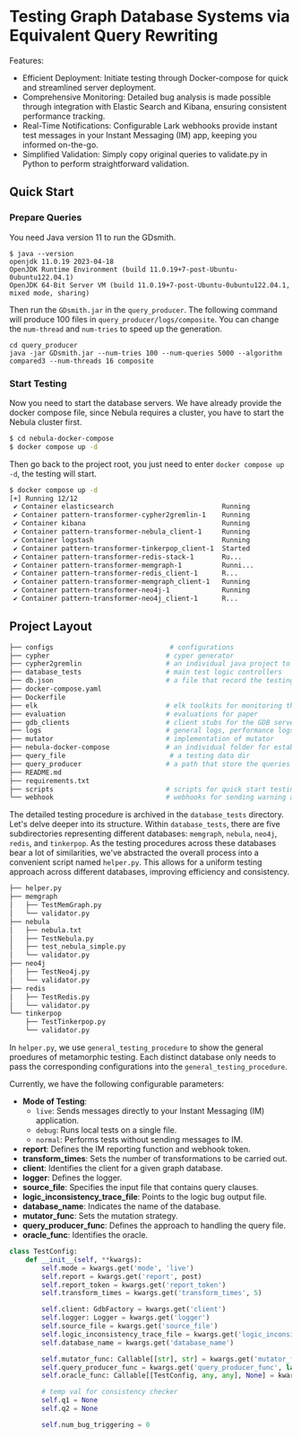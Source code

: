 # Testing Graph Database Systems via Equivalent Query Rewriting

Features:

- Efficient Deployment: Initiate testing through Docker-compose for quick and streamlined server deployment.
- Comprehensive Monitoring: Detailed bug analysis is made possible through integration with Elastic Search and Kibana, ensuring consistent performance tracking.
- Real-Time Notifications: Configurable Lark webhooks provide instant test messages in your Instant Messaging (IM) app, keeping you informed on-the-go.
- Simplified Validation: Simply copy original queries to validate.py in Python to perform straightforward validation.

## Quick Start

### Prepare Queries

You need Java version 11 to run the GDsmith.

```
$ java --version                                                                                        
openjdk 11.0.19 2023-04-18
OpenJDK Runtime Environment (build 11.0.19+7-post-Ubuntu-0ubuntu122.04.1)
OpenJDK 64-Bit Server VM (build 11.0.19+7-post-Ubuntu-0ubuntu122.04.1, mixed mode, sharing)
```

Then run the `GDsmith.jar` in the `query_producer`. The following command will produce 100 files in `query_producer/logs/composite`. You can change the `num-thread` and `num-tries` to speed up the generation.

```
cd query_producer
java -jar GDsmith.jar --num-tries 100 --num-queries 5000 --algorithm compared3 --num-threads 16 composite
```


### Start Testing

Now you need to start the database servers. We have already provide the docker compose file, since Nebula requires a cluster, you have to start the Nebula cluster first.

```bash
$ cd nebula-docker-compose
$ docker compose up -d
```

Then go back to the project root, you just need to enter `docker compose up -d`, the testing will start.

```bash
$ docker compose up -d                                                                       
[+] Running 12/12
 ✔ Container elasticsearch                           Running                                             0.0s 
 ✔ Container pattern-transformer-cypher2gremlin-1    Running                                             0.0s 
 ✔ Container kibana                                  Running                                             0.0s 
 ✔ Container pattern-transformer-nebula_client-1     Running                                             0.0s 
 ✔ Container logstash                                Running                                             0.0s 
 ✔ Container pattern-transformer-tinkerpop_client-1  Started                                             0.8s 
 ✔ Container pattern-transformer-redis-stack-1       Ru...                                               0.0s 
 ✔ Container pattern-transformer-memgraph-1          Runni...                                            0.0s 
 ✔ Container pattern-transformer-redis_client-1      R...                                                0.0s 
 ✔ Container pattern-transformer-memgraph_client-1   Running                                             0.0s 
 ✔ Container pattern-transformer-neo4j-1             Running                                             0.0s 
 ✔ Container pattern-transformer-neo4j_client-1      R...                                                0.0s 
```

## Project Layout

```bash
├── configs                             # configurations
├── cypher                             # cyper generator
├── cypher2gremlin                     # an individual java project to transform cypher into gremlin
├── database_tests                     # main test logic controllers
├── db.json                            # a file that record the testing process
├── docker-compose.yaml                
├── Dockerfile
├── elk                                # elk toolkits for monitoring the testing process
├── evaluation                         # evaluations for paper
├── gdb_clients                        # client stubs for the GDB server.
├── logs                               # general logs, performance logs and logic bug log.
├── mutator                            # implementation of mutator
├── nebula-docker-compose              # an individual folder for establish the nebula database
├── query_file                          # a testing data dir
├── query_producer                     # a path that store the queries we used in the test
├── README.md
├── requirements.txt
├── scripts                            # scripts for quick start testing
└── webhook                            # webhooks for sending warning and error message to lark
```

The detailed testing procedure is archived in the `database_tests` directory. Let's delve deeper into its structure. Within `database_tests`, there are five subdirectories representing different databases: `memgraph`, `nebula`, `neo4j`, `redis`, and `tinkerpop`. As the testing procedures across these databases bear a lot of similarities, we've abstracted the overall process into a convenient script named `helper.py`. This allows for a uniform testing approach across different databases, improving efficiency and consistency.




```bash
├── helper.py
├── memgraph
│   ├── TestMemGraph.py
│   └── validator.py
├── nebula
│   ├── nebula.txt
│   ├── TestNebula.py
│   ├── test_nebula_simple.py
│   └── validator.py
├── neo4j
│   ├── TestNeo4j.py
│   └── validator.py
├── redis
│   ├── TestRedis.py
│   └── validator.py
└── tinkerpop
    ├── TestTinkerpop.py
    └── validator.py
```


In `helper.py`, we use `general_testing_procedure` to show the general proedures of metamorphic testing. Each distinct database only needs to pass the corresponding configurations into the `general_testing_procedure`.

Currently, we have the following configurable parameters:

- **Mode of Testing**: 
    - `live`: Sends messages directly to your Instant Messaging (IM) application.
    - `debug`: Runs local tests on a single file.
    - `normal`: Performs tests without sending messages to IM.
- **report**: Defines the IM reporting function and webhook token.
- **transform_times**: Sets the number of transformations to be carried out.
- **client**: Identifies the client for a given graph database.
- **logger**: Defines the logger.
- **source_file**: Specifies the input file that contains query clauses.
- **logic_inconsistency_trace_file**: Points to the logic bug output file.
- **database_name**: Indicates the name of the database.
- **mutator_func**: Sets the mutation strategy.
- **query_producer_func**: Defines the approach to handling the query file.
- **oracle_func**: Identifies the oracle.

```python
class TestConfig:
    def __init__(self, **kwargs):
        self.mode = kwargs.get('mode', 'live')
        self.report = kwargs.get('report', post)
        self.report_token = kwargs.get('report_token')
        self.transform_times = kwargs.get('transform_times', 5)

        self.client: GdbFactory = kwargs.get('client')
        self.logger: Logger = kwargs.get('logger')
        self.source_file = kwargs.get('source_file')
        self.logic_inconsistency_trace_file = kwargs.get('logic_inconsistency_trace_file')
        self.database_name = kwargs.get('database_name')

        self.mutator_func: Callable[[str], str] = kwargs.get('mutator_func', QueryTransformer().mutant_query_generator)
        self.query_producer_func = kwargs.get('query_producer_func', lambda: ([], []))
        self.oracle_func: Callable[[TestConfig, any, any], None] = kwargs.get("oracle_func")

        # temp val for consistency checker
        self.q1 = None
        self.q2 = None

        self.num_bug_triggering = 0
```